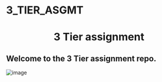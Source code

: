 # 3_TIER_ASGMT
<h1 align=center>3 Tier assignment</h1>

<h2>Welcome to the 3 Tier assignment repo.</h2>  


![image](https://user-images.githubusercontent.com/60336145/140838289-f9d88a43-07ef-41fc-a86b-6f2064a4908c.png)
